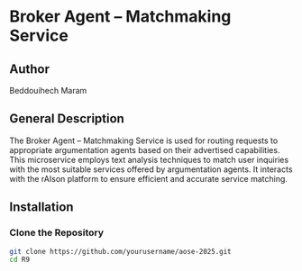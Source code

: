 # Broker Agent – Matchmaking Service

## Author

Beddouihech Maram

## General Description

The Broker Agent – Matchmaking Service is used for routing requests to appropriate argumentation agents based on their advertised capabilities. This microservice employs text analysis techniques to match user inquiries with the most suitable services offered by argumentation agents. It interacts with the rAIson platform to ensure efficient and accurate service matching.

## Installation

### Clone the Repository
```bash
git clone https://github.com/yourusername/aose-2025.git
cd R9



